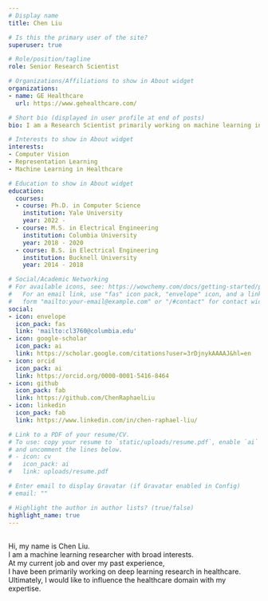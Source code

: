 ```yaml
---
# Display name
title: Chen Liu

# Is this the primary user of the site?
superuser: true

# Role/position/tagline
role: Senior Research Scientist

# Organizations/Affiliations to show in About widget
organizations:
- name: GE Healthcare
  url: https://www.gehealthcare.com/

# Short bio (displayed in user profile at end of posts)
bio: I am a Research Scientist primarily working on machine learning in healthcare.

# Interests to show in About widget
interests:
- Computer Vision
- Representation Learning
- Machine Learning in Healthcare

# Education to show in About widget
education:
  courses:
  - course: Ph.D. in Computer Science
    institution: Yale University
    year: 2022 -
  - course: M.S. in Electrical Engineering
    institution: Columbia University
    year: 2018 - 2020
  - course: B.S. in Electrical Engineering
    institution: Bucknell University
    year: 2014 - 2018

# Social/Academic Networking
# For available icons, see: https://wowchemy.com/docs/getting-started/page-builder/#icons
#   For an email link, use "fas" icon pack, "envelope" icon, and a link in the
#   form "mailto:your-email@example.com" or "/#contact" for contact widget.
social:
- icon: envelope
  icon_pack: fas
  link: 'mailto:cl3760@columbia.edu'
- icon: google-scholar
  icon_pack: ai
  link: https://scholar.google.com/citations?user=3rDjnykAAAAJ&hl=en
- icon: orcid
  icon_pack: ai
  link: https://orcid.org/0000-0001-5416-8464
- icon: github
  icon_pack: fab
  link: https://github.com/ChenRaphaelLiu
- icon: linkedin
  icon_pack: fab
  link: https://www.linkedin.com/in/chen-raphael-liu/

# Link to a PDF of your resume/CV.
# To use: copy your resume to `static/uploads/resume.pdf`, enable `ai` icons in `params.toml`, 
# and uncomment the lines below.
# - icon: cv
#   icon_pack: ai
#   link: uploads/resume.pdf

# Enter email to display Gravatar (if Gravatar enabled in Config)
# email: ""

# Highlight the author in author lists? (true/false)
highlight_name: true
---
```


<br> Hi, my name is Chen Liu.
<br> I am a machine learning researcher with broad interests.
<br> At my current job and over my past experience,
<br> I have been primarily working on deep learning research in healthcare.
<br> Ultimately, I would like to influence the healthcare domain with my expertise.
<!-- {{< icon name="download" pack="fas" >}} Download my {{< staticref "uploads/demo_resume.pdf" "newtab" >}}resumé{{< /staticref >}}. -->
